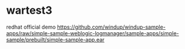 # wartest3
redhat official demo
https://github.com/windup/windup-sample-apps/raw/simple-sample-weblogic-logmanager/sample-apps/simple-sample/prebuilt/simple-sample-app.ear
